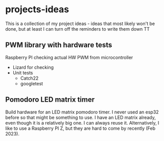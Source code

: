 # projects-ideas
This is a collection of my project ideas - ideas that most likely won't be done, but at least I can turn off the reminders to write them down TT

## PWM library with hardware tests
Raspberry PI checking actual HW PWM from microcontroller
- Lizard for checking
- Unit tests
  - Catch22
  - googletest
    
## Pomodoro LED matrix timer
Build hardware for an LED matrix pomodoro timer.
I never used an esp32 before so that might be something to use.
I have an LED matrix already, even though it is a relatively big one. I can always reuse it.
Alternatively, I like to use a Raspberry PI Z, but they are hard to come by recently (Feb 2023).

